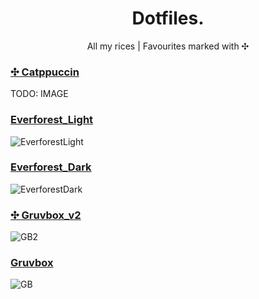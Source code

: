 <p align="center">
	<h1 align="center">Dotfiles.</h1>
</p>
<p align = "center"> All my rices | Favourites marked with ✣</p>
<p align = "center"> </p>

### [✣ Catppuccin](./laptops/EndeavourOS_Catppuccin_i3wm/)
TODO: IMAGE

### [Everforest_Light](./laptops/EndeavourOS_EverforestLight_i3wm/)
![EverforestLight](https://github.com/MujtabaAsim/dots/assets/62666332/67081cfe-8831-47b5-a822-354ad72ed0bf)

### [Everforest_Dark](./laptops/EndeavourOS_EverforestDark_i3wm/)
![EverforestDark](https://github.com/MujtabaAsim/dots/assets/62666332/8840c5fc-7e50-46ee-8538-0839b9f96726)

### [✣ Gruvbox_v2](./EndeavourOS_GruvboxV2_i3wm/)
![GB2](https://github.com/MujtabaAsim/dots/assets/62666332/7fc6033b-02f6-4a82-b8ac-24697424ed13)

### [Gruvbox](./Fedora38_Gruvbox_i3wm/)
![GB](https://user-images.githubusercontent.com/62666332/233666058-1beec843-1cbf-4c93-bcc6-ed60751cc48f.png)
